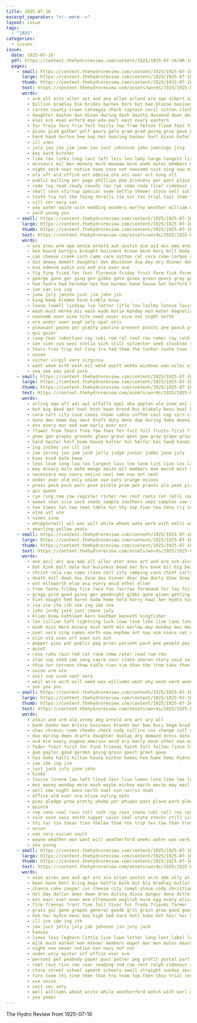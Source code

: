 ```yaml
---
title: 1925-07-16
excerpt_separator: "<!--more-->"
layout: issue
tags:
  - "1925"
categories:
  - issues
issue:
  date: 1925-07-16
  pdf: https://content.thehydroreview.com/content/1925/1925-07-16/HR-1925-07-16.pdf
  pages:
    - small: https://content.thehydroreview.com/content/1925/1925-07-16/small/HR-1925-07-16-01.jpg
      large: https://content.thehydroreview.com/content/1925/1925-07-16/large/HR-1925-07-16-01.jpg
      thumb: https://content.thehydroreview.com/content/1925/1925-07-16/thumbnails/HR-1925-07-16-01.jpg
      text: https://content.thehydroreview.com/assets/words/1925/1925-07-16/HR-1925-07-16-01.txt
      words:
        - arm all arts alter ast and ana allen arland are ago albert ain ani august adele
        - billion bradley bie brides barnes born but bae blaine business bright bak bunch batter bac both brush bible boy bril beach buckmaster bowman best ball busi boys basket bill bor band bros bride buch been brother
        - carson county crown carnegie check captain cecil cotton clock carl cole custer class christian cea city comes christ cot center cost come corning caddo cheek cloud chara cael came cover can cash change church
        - daughter dayton dan dixon during dash dainty desmond down deal delano day ded dass days due dinner din door
        - eles eck even erford eye eda earl east every eastern
        - for freie fern frie fort fairly few fram felton flood foot faithful figures first fun former forger fury fast free ford fine farms fig fer field foe found farm from fair funt friends
        - given glad gather golf geary gale gram grad going gray gave good grounds general garber goes grace guns george govern goucher game grove
        - hard hand horton hee hay her hearing hasker hurt hixon hafer has harry hana hot heir half hinton had horn high house him held hatfield horse hydro how homa home
        - ill ines
        - july jas jon jim jone jun just johnston john jennings jing
        - key kard kitcher
        - like lee links long last left less len lady large longest list lass lon lash luck lau
        - missouri mil mer menary much moomaw more made mules members manu mention monday mule miss many men maine mau man must mcfarland most mary miller mor mail miles momen marshall mens march marriage
        - night neck near notice noon nose not newcomb nist ning now name note north
        - ola off old office ost odessa ole oni over ort oung olt
        - public pulling per page phillips pee princess por past place pitzer petra person present pack perl power post pickett private profit pleas part pro plan paper pastor people peters proper paul
        - rade roy read ready rounds ron rye remo rode river ridenour range ray rowan
        - small soon stirrup special svee settle shower stole sell sally strong season simpson school struck second sugar shows sollenberger save sells seer ser seas six setters she son starring stormy scott sergeant start see seats state sunday star share sat sack shown seay salle scope still shoulder servis seven study sup silver smith saturday sale september
        - tooth tia tol the thing thralls tie tor ton trial tait them tine tar ten town talk team than townsend
        - vill ver very vas
        - way water waite wilk wedding wonders worley weather william while was week wilson wane wells weeks wil with work weatherford will well wear
        - yard young you
    - small: https://content.thehydroreview.com/content/1925/1925-07-16/small/HR-1925-07-16-02.jpg
      large: https://content.thehydroreview.com/content/1925/1925-07-16/large/HR-1925-07-16-02.jpg
      thumb: https://content.thehydroreview.com/content/1925/1925-07-16/thumbnails/HR-1925-07-16-02.jpg
      text: https://content.thehydroreview.com/assets/words/1925/1925-07-16/HR-1925-07-16-02.txt
      words:
        - ace ales arm age annie arnold ask austin aim aid aus amy ates ale all august ams and are als alt
        - ben board bartgis brought business brown beck bory bill body bout baby brecht brother braly backus bin better bernard bag bloom both bar bevel buy best been but banks brush boy bowles
        - can cheese creek corn came care cotton cal cora come carbon carson cordell clarence companion crissman colony colton child canute cedar car cases call cotter collins class cutting comes cheers cold carmen criss
        - din dewey demott daughter don davidson dua day dry dinner door dayton davis darnell
        - ena edmond eakin ero end ele even ene
        - fig fing fried far fost florence friday fruit farm fisk foreman fry foe fish fay fam free fancy first fremont fae felton filling farmer fore from for
        - george gone ger ging gon gibbs goto given green geary gray good guest german gaede grapes
        - hee hydro had herndon hes hue harmon hand house hot herford henke hardware has hinton hye holland harry hern her home henry
        - ion ian ice ing
        - june july janzen just jim john jin
        - king keep klemme kind kimble know
        - loose lowell lindsay lie latter litle lou lasley lonnie louise look lin luke little lay lad living last lema lorene lech lake lawrence leonard large lot line less lee left lita
        - mash must morea mis main made marie monday mon mater magnolia mee members mound meal man much min miss mith minnie mony mile more martin medlock meer men most
        - newcomb noon nine nite need never nice not night north
        - ore onder over ough only opal otis
        - pleasant payne per plenty pauline present points pee peach president price part peg proper packard people peat pede par past pope petter piper prosper
        - qui quier
        - rang real robertson roy robi rom rol rest ren reber ray ruth river rhodes rome reynolds rand reck rop rosie
        - san sien sun sees stella sick still sylvester seek stockton seger store sloop supper sam shee sora sunda saturday smith sata sidney station sunday stock school south sell seven sale sit seas suit scott standard states sen service sister state shea sat sand sid seems saling
        - thurs tres trip tol tiny tra tad them the tucker tooth tune tee top tea thies tin thelma teague triplett tah than tennessee tae trowel tie
        - union
        - victor virgil very virginia
        - want week with wash wit wend wyatt weeks windows wan wiles wilson weatherford williams way was why warkentin washita wife witt welcome wee wall whitehurst while went will west well
        - yea yee you yard yore
    - small: https://content.thehydroreview.com/content/1925/1925-07-16/small/HR-1925-07-16-03.jpg
      large: https://content.thehydroreview.com/content/1925/1925-07-16/large/HR-1925-07-16-03.jpg
      thumb: https://content.thehydroreview.com/content/1925/1925-07-16/thumbnails/HR-1925-07-16-03.jpg
      text: https://content.thehydroreview.com/assets/words/1925/1925-07-16/HR-1925-07-16-03.txt
      words:
        - arling aga alt adi aul alfalfa appl aba applen ale aime ani apple age ang atter arnold are and aud ast ach all art
        - but big band bet buel bost bean brood bui blakely boss baal box bou blach bast been butters both beat board best blue bow butcher boys bern bee bolls bull bill bot beams belen boone barley bulls beets bate boat
        - cora colt city case cones chown cable coffee cast cop corn crowder cherie coro colts cali card cone character car champion char coton cake cooke coz cherry chun county class caddo close clover cattle cotton china
        - date den dame day dent draft duty done dam during dake deena dest
        - ens every ear ead eam early ever est
        - flower from fears free few fees fer fait full fruits first flow ford fin fair farm fase fudge for felton fruit
        - ghee gan grapes grounds glass grain gent gow gray grape grass golden general given garden grown
        - hard heiter half home house halter hol helfer has hand hands hutter hall head had heade heads hoar hydro harness hook hoon henke hour hur
        - ing inches ion ill ise
        - jae jersey jax jam jack jelly judge junior jumbo june july
        - kies kind kate keep
        - less love long loa lox largent lass lee lone list live les late laas laws last like
        - may mcnary milo mate mango maize mil members mee march most mares more miller mule montis mole must main mele mare morgan made mire mon mexican mungo money mine mules
        - necessary noy nancy notice noel nee now not neat
        - onder over old only onion ove oats orange onions
        - press peck pock part pose pickle pree pet plants pla peat pickles pack peek peach pears pea pair peppers pene prive proce painting pear poland peay plate plenty place past pick paci pop piece person piano pires people pound pillow peaches president pies putt
        - qui queen
        - rye ring rem row register richer ren rest roots ret rolls room rac rew rice red
        - sweet sear sire sack seeds sample southern sept samples sow spanish soy sad soon stall september standard sor sach senior say state sill shall stuff such school sour seater saw stats shown single shade schools stitch score show sudan stalls set street salt suit size second small space sharp sugar seed six sop
        - tee times tal tow teen table tor thy top tien tea teno try teat thi than taken them ten tock team teese the tay
        - utne ust ure
        - vines vine
        - whippoorwill wil was will white wheat wate work with wells wat water won
        - yearling yellow yeats
    - small: https://content.thehydroreview.com/content/1925/1925-07-16/small/HR-1925-07-16-04.jpg
      large: https://content.thehydroreview.com/content/1925/1925-07-16/large/HR-1925-07-16-04.jpg
      thumb: https://content.thehydroreview.com/content/1925/1925-07-16/thumbnails/HR-1925-07-16-04.jpg
      text: https://content.thehydroreview.com/assets/words/1925/1925-07-16/HR-1925-07-16-04.txt
      words:
        - ane anil ani ave ade all aller ater anes art and are ach alva ask arth alles als
        - bet bink ball bale but business bead ber bro book bil big bea been beer bert back bottle brea bank burnison bar bere boys bills burst bill
        - christ cela caw cape close carl city camping cain chief carly courage cate cream cota creek card clinton cine cold common coats came
        - death dull down dus dine das dinner doar dae denly dime drew den done daughter dayton dear dey deer does
        - ent ellsworth else esa every enid ethel ellen
        - from foote friday fire face foo fairfax forehand for fay feit floyd fred fail florence frank far felipe fee fern
        - gregg gird good ginny ger goodnight gibbs gone given getting gilchrist gave grand
        - hint hought hed hares hada home hold harry howl her hydro hier hire haye heard how has hand hem hot homa hunt hie hori had held han hea hall house
        - iva ice ita ith ike ing ibe ina
        - john jordy jack just jeane july
        - klien know kathleen kern kaufman kenneth kingfisher
        - len lillian left lightning luck lowe lose like live lane landing lloyd latter lim leavy lindsay let lem last leen lites
        - mink miss more mcnary must moth min marlow may monday mus mead meta mono mena mat mer man mess many mon miele miles menary mur might montana mar maw made
        - noel nora ning names north now nephew not nay nim niece nat norris noon neck night notice news
        - olin old oven orf over ost och
        - pepper pies pat public peg prien patient pack pee people pas pare proto pen peden part panes
        - quiet
        - rose rahe rain red rat room rome rater read rom ron
        - stan say shed sae song sayre sour state sharon story said salen sunday sat sowe saw sie saline sor states son soo sid see siar she sales second saturday strange sai sha sewing sale swift scott sire strong sas
        - thie tor torrens thaw table ties tim than the trom take then tei ted thale toa tal tulk talk tin trip thing them town tell thar tat tommy till tom tee
        - union ure ute
        - veil vue vind vant very
        - weil wile work will week wax williams went why wood ward weeks way wells walde want wate weak wife with win white wake worth was
        - yon yea you
    - small: https://content.thehydroreview.com/content/1925/1925-07-16/small/HR-1925-07-16-05.jpg
      large: https://content.thehydroreview.com/content/1925/1925-07-16/large/HR-1925-07-16-05.jpg
      thumb: https://content.thehydroreview.com/content/1925/1925-07-16/thumbnails/HR-1925-07-16-05.jpg
      text: https://content.thehydroreview.com/assets/words/1925/1925-07-16/HR-1925-07-16-05.txt
      words:
        - atkin and arm alm arney ang arnold are art ary all
        - bank banks ben bristo business brands ber bee busi bega bradley bills bill bey bonds brown bers borns bankers best blanchard book been bennett
        - chas chronic come cheeks check cody collins cos change call charter county chick came colony chiesa can close college cope colorado city chance class car cash carl comfort courts conn church
        - due during deen drafts daughter dunlap dry demand dress date day
        - end ele every eugene emerson enid ery early eash ethel ean east
        - feder frost first for fund friends faith fall felton finch falen fae forget fair farm fish friday forty fellow from
        - gum gaylor good gordon going grain guest greet gave
        - has hoke halls hilton house hinton homes hen hume hems hydro heen humes harry hard hollis had her hills home hom hee
        - ian ibe ing ice
        - just jack july june john
        - kinds
        - louise lorene law left lloyd last live lemon lute like lee lesa
        - mus money monday mere much maybe mickey march marie may mail miller mcnary morning mill members mand miss market mee myrtle man morris many
        - nell new night ness north noel nin norris noah
        - office old over ora olive outing oats
        - pies pledge prow pretty phebe per phipps past place park plenty plage price parker pope pai post present peden pool pound points
        - quince
        - ree reno real rain roll ruth roy ross route ruhl rall res rea
        - sale soon sass smith supper sales seal state stocks still sister sinclair see sunday service stonewall stock strong saturday she season scott sacks spore son school short subject stephenson said surplus start san simmons selma selling sell states sample stockton seale
        - thi tar tie texas tien thelma thom ton trip tex tow than trom tower the them toral tobe tailor till thyng tang
        - union
        - van very vivian vault
        - wayne weather won want will weatherford weeks water was work worn wei willie winter while welcome week write wife wheeler went walter wil with
        - you young
    - small: https://content.thehydroreview.com/content/1925/1925-07-16/small/HR-1925-07-16-06.jpg
      large: https://content.thehydroreview.com/content/1925/1925-07-16/large/HR-1925-07-16-06.jpg
      thumb: https://content.thehydroreview.com/content/1925/1925-07-16/thumbnails/HR-1925-07-16-06.jpg
      text: https://content.thehydroreview.com/assets/words/1925/1925-07-16/HR-1925-07-16-06.txt
      words:
        - aten acres axe aid apt are ale alton austin acre ade ally all and
        - been bone bent bring bogs bottle bulk but bly bradley butler bur beans brown blaze bill back best bob buy baby break business black
        - chance cake cooper cor cheese city comet chase cody christian clock card can clinton cox college caw cos come cost chey covan corn che conto case cream child carbon cal chick church
        - del day dollar does down dres during dixie danger done ditto
        - est east ever even ene ellenwood english eure egg every elsie
        - firm frances front fine fall finer for freda friends farmer field fun friday few full fetzer free fresh fields fire from first fee
        - grass gal gone grapes general gaede grit grain grow good goes grad griffin goods govern grade
        - hen har hydro hens has high hed hard holl hoke hot hair her hatfield habit helena hour hibbs hands house him had hay haye hee holter horn hardy heres hea half home hei
        - ill ice ide ing ith
        - jaw just jelly july job johnson jin jury jack
        - kansas
        - lines less leghorn little line lawn letter long last label left like large
        - milk much market man manner members mapel mon men mules means mor mite monte monday may mach mash matter mail more morning main mall meal moth mechanic
        - night neo never nation non navy not ner
        - onder only oyster orf office over ove
        - persons pet peabody paper post potter peg profit postal part power present pete page pool per private pies poe people press
        - roof rout rice ran rear reading red rae rent ralph ridenour rube room roy read running rel
        - store street school speech schools small straight sunday second sal speed selling stipp save sali soha sale scott soon saturday see summer stock saw sell stockton shorty season seta speak still sam shoe spark seen shell seems smooth sugar sath south
        - turn tone thi tine thee than tra team top then thou trial tee thet tongue them town too take towns theys thomas tite the times teacher talk
        - use union
        - vest ver very
        - well williams wheat write while weatherford watch with worl world warde worth week work wider wight word west wall was will wife water
        - you yoder
---
```


The Hydro Review from 1925-07-16

<!--more-->


